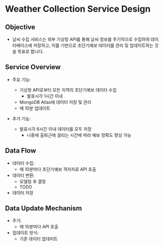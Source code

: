 # Weather Collection Service Design

## Objective

- 날씨 수집 서비스는 외부 기상청 API를 통해 날씨 정보를 주기적으로 수집하여 데이터베이스에 저장하고, 이를 기반으로 초단기예보 데이터를 관리 및 업데이트하는 것을 목표로 합니다.

## Service Overview

- 주요 기능:
    - 기상청 API로부터 모든 지역의 초단기예보 데이터 수집
        - 발효시각 1시간 이내
    - MongoDB Atlas에 데이터 저장 및 관리
    - 매 10분 업데이트

- 추가 기능:
    - 발효시각 6시간 이내 데이터를 모두 저장
        - 나중에 출퇴근에 걸리는 시간에 따라 예보 정확도 향상 가능

## Data Flow

- 데이터 수집:
    - 매 10분마다 초단기예보 격자자료 API 호출
- 데이터 변환:
    - 모델링 후 결정
    - TODO
- 데이터 저장

## Data Update Mechanism

- 주기:
    - 매 10분마다 API 호출
- 업데이트 방식:
    - 기존 데이터 업데이트
